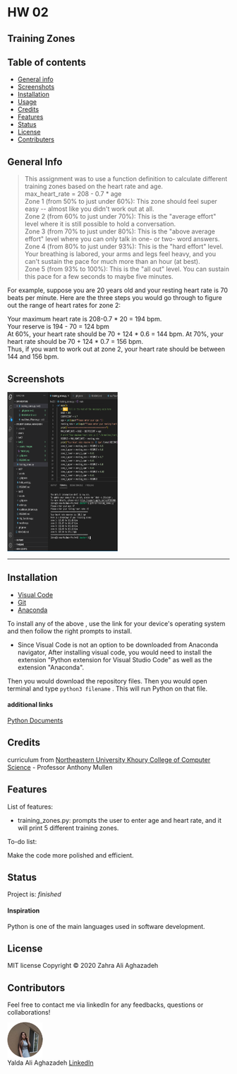 # HW 02

## Training Zones



## Table of contents
* [General info](#general-info) 
* [Screenshots](#screenshots) 
* [Installation](#installation) 
* [Usage](#usage)
* [Credits](#credits)
* [Features](#features) 
* [Status](#status) 
* [License](#license) 
* [Contributers](#contributers)


## General Info

>  This assignment was to use a function definition to calculate different training zones based on the heart rate and age. <br>
max_heart_rate = 208 - 0.7 * age <br>
Zone 1 (from 50% to just under 60%): This zone should feel super easy -- almost like you didn't work out at all. <br>
Zone 2 (from 60% to just under 70%): This is the "average effort" level where it is still possible to hold a conversation. <br>
Zone 3 (from 70% to just under 80%): This is the "above average effort" level where you can only talk in one- or two- word answers. <br>
Zone 4 (from 80% to just under 93%): This is the "hard effort" level. Your breathing is labored, your arms and legs feel heavy, and you can't sustain the pace for much more than an hour (at best). <br>
Zone 5 (from 93% to 100%): This is the "all out" level. You can sustain this pace for a few seconds to maybe five minutes. <br>

For example, suppose you are 20 years old and your resting heart rate is 70 beats per minute. Here are the three steps you would go through to figure out the range of heart rates for zone 2: <br>

Your maximum heart rate is 208-0.7 * 20 = 194 bpm. <br>
Your reserve is 194 - 70 = 124 bpm <br>
At 60%, your heart rate should be 70 + 124 * 0.6 = 144 bpm. At 70%, your heart rate should be 70 + 124 * 0.7 = 156 bpm. <br>
Thus, if you want to work out at zone 2, your heart rate should be between 144 and 156 bpm.<br>


## Screenshots


<img src="./assets/images/screenshot1.png" width="250px" height="360px"> 

<hr>

## Installation


* [Visual Code](https://code.visualstudio.com/docs/setup/setup-overview)
* [Git](https://git-scm.com/download/)
* [Anaconda](https://www.anaconda.com/products/individual)

To install any of the above , use the link for your device's operating system and then follow the right prompts to install. 

- Since Visual Code is not an option to be downloaded from Anaconda navigator, After installing visual code, you would need to install the extension "Python extension for Visual Studio Code" as well as the extension "Anaconda". 

Then you would download the repository files. Then you would open terminal and type ```python3 filename``` . This will run Python on that file.


#### additional links

[Python Documents](https://docs.python.org/3/library/functions.html)




## Credits

curriculum from [Northeastern University Khoury College of Computer Science](https://www.khoury.northeastern.edu/) - Professor Anthony Mullen



## Features

List of features:

* training_zones.py: prompts the user to enter age and heart rate, and it will print 5 different training zones.


To-do list:

Make the code more polished and efficient.

## Status
Project is:  _finished_

#### Inspiration
Python is one of the main languages used in software development.


## License

MIT license 
Copyright © 2020 Zahra Ali Aghazadeh



## Contributors

Feel free to contact me via linkedIn for any feedbacks, questions or collaborations! 



<img src="./assets/images/Yalda1.png" width="80px"> <br>
Yalda Ali Aghazadeh 
[LinkedIn](https://www.linkedin.com/in/zahraaliaghazadeh/)






























